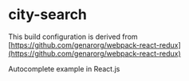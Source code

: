 # city-search

This build configuration is derived from [https://github.com/genarorg/webpack-react-redux](https://github.com/genarorg/webpack-react-redux)

Autocomplete example in React.js


